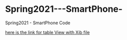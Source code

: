 # Spring2021---SmartPhone-
Spring2021 - SmartPhone  Code


[here is the link for table View with Xib file]( https://github.com/geethasreepada/Spring2021---SmartPhone-/tree/main/TableViewXib
)

